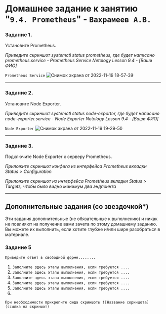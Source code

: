 # Домашнее задание к занятию "`9.4. Prometheus`" - `Вахрамеев А.В.`

   

### Задание 1. 

Установите Prometheus.

*Приведите скриншот systemctl status prometheus, где будет написано prometheus.service - Prometheus Service Netology Lesson 9.4 - [Ваши ФИО]*



`Prometheus Service`
![Снимок экрана от 2022-11-19 18-57-39](https://user-images.githubusercontent.com/75438030/202859815-0b7beb73-fed5-4aa5-a9ce-15d1c8ddfca8.png)


---
### Задание 2. 

Установите Node Exporter.

*Приведите скриншот systemctl status node-exporter, где будет написано node-exporter.service - Node Exporter Netology Lesson 9.4 - [Ваши ФИО]*

`Node Exporter`
![Снимок экрана от 2022-11-19 19-29-50](https://user-images.githubusercontent.com/75438030/202861318-2131d578-6ab0-4c8a-b401-c8bfcba989c1.png)


---

### Задание 3. 

Подключите Node Exporter к серверу Prometheus.

*Приложите скриншот конфига из интерфейса Prometheus вкладки Status > Configuration*

*Приложите скриншот из интерфейса Prometheus вкладки Status > Targets, чтобы было видно минимум два эндпоинта*


---
## Дополнительные задания (со звездочкой*)

Эти задания дополнительные (не обязательные к выполнению) и никак не повлияют на получение вами зачета по этому домашнему заданию. Вы можете их выполнить, если хотите глубже и/или шире разобраться в материале.

### Задание 5

`Приведите ответ в свободной форме........`

1. `Заполните здесь этапы выполнения, если требуется ....`
2. `Заполните здесь этапы выполнения, если требуется ....`
3. `Заполните здесь этапы выполнения, если требуется ....`
4. `Заполните здесь этапы выполнения, если требуется ....`
5. `Заполните здесь этапы выполнения, если требуется ....`
6. 

`При необходимости прикрепитe сюда скриншоты
![Название скриншота](ссылка на скриншот)`
